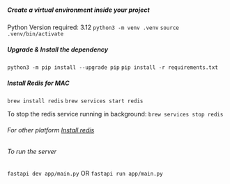 ##### Create a virtual environment inside your project
Python Version required: 3.12
```python3 -m venv .venv```
```source .venv/bin/activate```

##### Upgrade & Install the dependency
```python3 -m pip install --upgrade pip```
```pip install -r requirements.txt```

##### Install Redis for MAC
```brew install redis```
```brew services start redis``` 

To stop the redis service running in background: ```brew services stop redis```

###### For other platform [Install redis](https://redis.io/docs/latest/operate/oss_and_stack/install/install-redis/)

###### To run the server
```fastapi dev app/main.py``` 
OR
```fastapi run app/main.py``` 
